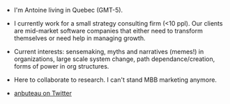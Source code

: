 - I'm Antoine living in Quebec (GMT-5). 
- I currently work for a small strategy consulting firm (<10 ppl). Our clients are mid-market software companies that either need to transform themselves or need help in managing growth. 
  
- Current interests: sensemaking, myths and narratives (memes!) in organizations, large scale system change, path dependance/creation, forms of power in org structures. 
- Here to collaborate to research. I can't stand MBB marketing anymore.
- [anbuteau on Twitter](https://twitter.com/anbuteau) 
